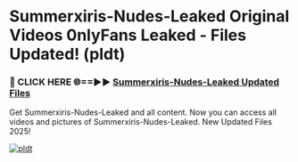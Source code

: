 # Summerxiris-Nudes-Leaked Original Videos 0nlyFans Leaked - Files Updated! (pldt)

<h3>🔴 CLICK HERE 🌐==►► <a href="https://tinyurl.com/4mcuefdz" rel="nofollow">Summerxiris-Nudes-Leaked Updated Files</a></h3>

Get Summerxiris-Nudes-Leaked and all content. Now you can access all videos and pictures of Summerxiris-Nudes-Leaked. New Updated Files 2025!

[![pldt](https://i.imgur.com/StAQSOY.gif)](https://tinyurl.com/4mcuefdz)

